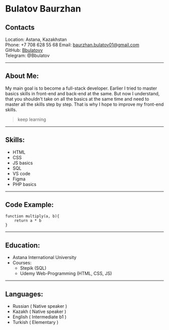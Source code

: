 # Bulatov Baurzhan



## Contacts 
Location: Astana, Kazakhstan   
Phone: +7 708 628 55 68 
Email: <baurzhan.bulatov01@gmail.com>   
GitHub: [Bbulatovv](https://github.com/Bbulatov)  
Telegram: @Bbulatov

---

## About Me:
My main goal is to become a full-stack developer. Earlier I tried to master basics skills in front-end and back-end at the same. But now I understand, that you shouldn't take on all the basics at the same time and need to master all the skills step by step. That is why I hope to improve my front-end skills. 

> keep learning

--- 

## Skills:

 - HTML
 - CSS
 - JS basics
 - SQL
 - VS code
 - Figma
 - PHP basics


 
---


## Code Example:
    function multiply(a, b){
        return a * b
    }

---

## Education: 
- Astana International University
- Courses:
    - Stepik (SQL)
    - Udemy Web-Programming (HTML, CSS, JS)

---

## Languages: 
- Russian ( Native speaker )
- Kazakh ( Native speaker )
- English ( Intermediate b1 )
- Turkish ( Elementary )